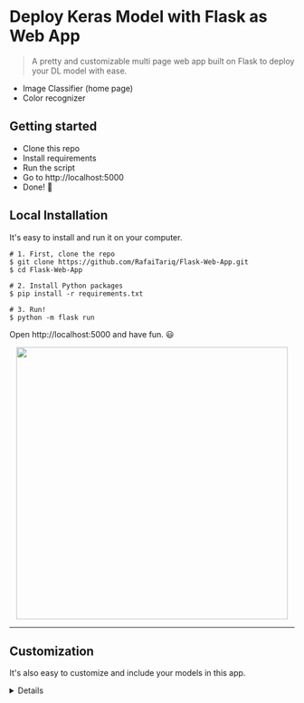# Deploy Keras Model with Flask as Web App 

> A pretty and customizable multi page web app built on Flask to deploy your DL model with ease. 

- Image Classifier (home page)
- Color recognizer 


## Getting started

- Clone this repo 
- Install requirements
- Run the script
- Go to http://localhost:5000
- Done! :tada:



## Local Installation

It's easy to install and run it on your computer.

```shell
# 1. First, clone the repo
$ git clone https://github.com/RafaiTariq/Flask-Web-App.git
$ cd Flask-Web-App

# 2. Install Python packages
$ pip install -r requirements.txt

# 3. Run!
$ python -m flask run
```

Open http://localhost:5000 and have fun. :smiley:

<p align="center">
  <img src="https://user-images.githubusercontent.com/5097752/71064959-3c34be80-213e-11ea-8e13-91800ca2d345.gif" height="480px" alt="">
</p>

------------------

## Customization

It's also easy to customize and include your models in this app.

<details>
 <summary>Details</summary>

### Use your own model

Place your trained `.h5` file saved by `model.save()` under models directory.

### Use other pre-trained model

See [Keras applications](https://keras.io/applications/) for more available models such as DenseNet, MobilNet, NASNet, etc.

Check [this section](https://github.com/RafaiTariq/Flask-Web-App/blob/100b92ca0e2b192c003a4320c2cf11ec54e6c097/app.py#L30) in app.py.
